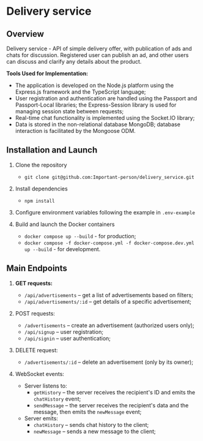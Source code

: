 # Delivery service
## Overview
Delivery service - API of simple delivery offer, with publication of ads and chats for discussion. Registered user can publish an ad, and other users can discuss and clarify any details about the product.

**Tools Used for Implementation:**
- The application is developed on the Node.js platform using the Express.js framework and the TypeScript language;
- User registration and authentication are handled using the Passport and Passport-Local libraries; the Express-Session library is used for managing session state between requests;
- Real-time chat functionality is implemented using the Socket.IO library;
- Data is stored in the non-relational database MongoDB; database interaction is facilitated by the Mongoose ODM.

## Installation and Launch
1.  Clone the repository
    - ```git clone git@github.com:Important-person/delivery_service.git```

2.  Install dependencies
    - ```npm install```
3.  Configure environment variables following the example in `.env-example`

4.  Build and launch the Docker containers
    - ```docker compose up --build``` - for production;
    - ```docker compose -f docker-compose.yml -f docker-compose.dev.yml up --build``` - for development.

## Main Endpoints
1. **GET requests:**
   - `/api/advertisements` – get a list of advertisements based on filters;
   - `/api/advertisements/:id` – get details of a specific advertisement;

2. POST requests:
   - `/advertisements` – create an advertisement (authorized users only);
   - `/api/signup` – user registration;
   - `/api/signin` – user authentication;

3. DELETE request:
   - `/advertisements/:id` – delete an advertisement (only by its owner);

4. WebSocket events:
   - Server listens to:
     - `getHistory` – the server receives the recipient's ID and emits the `chatHistory` event;
     - `sendMessage` – the server receives the recipient's data and the message, then emits the `newMessage` event;
   - Server emits:
     - `chatHistory` – sends chat history to the client;
     - `newMessage` – sends a new message to the client;


